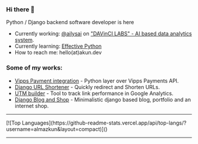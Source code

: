 ### Hi there 👋

Python / Django backend software developer is here

- Currently working: [@ailysai](https://github.com/ailysai) on ["DAVinCI LABS" - AI based data analytics system](https://davincilabs.ai/).
- Currently learning: [Effective Python](https://github.com/almazkun/effective_python)
- How to reach me: hello(at)akun.dev

### Some of my works:
* [Vipps Payment integration](https://pypi.org/project/vipps/) - Python layer over Vipps Payments API.
* [Django URL Shortener](https://github.com/almazkun/durls) - Quickly redirect and Shorten URLs. 
* [UTM builder](https://github.com/almazkun/utm_source_url_builder) - Tool to track link performance in Google Analytics. 
* [Django Blog and Shop](https://akun.dev) - Minimalistic django based blog, portfolio and an internet shop. 

<hr>
[![Top Languages](https://github-readme-stats.vercel.app/api/top-langs/?username=almazkun&layout=compact)]()
<hr>
